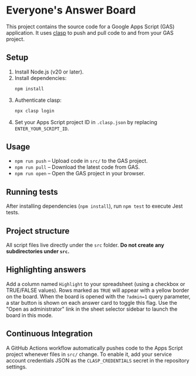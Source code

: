# Everyone's Answer Board

This project contains the source code for a Google Apps Script (GAS) application.
It uses [clasp](https://github.com/google/clasp) to push and pull code to and from
your GAS project.

## Setup

1. Install Node.js (v20 or later).
2. Install dependencies:
   ```bash
   npm install
   ```
3. Authenticate clasp:
   ```bash
   npx clasp login
   ```
4. Set your Apps Script project ID in `.clasp.json` by replacing `ENTER_YOUR_SCRIPT_ID`.

## Usage

- `npm run push` – Upload code in `src/` to the GAS project.
- `npm run pull` – Download the latest code from GAS.
- `npm run open` – Open the GAS project in your browser.

## Running tests
After installing dependencies (`npm install`), run `npm test` to execute Jest tests.

## Project structure

All script files live directly under the `src` folder. **Do not create any
subdirectories under `src`.**

## Highlighting answers

Add a column named `Highlight` to your spreadsheet (using a checkbox or TRUE/FALSE values).
Rows marked as `TRUE` will appear with a yellow border on the board.
When the board is opened with the `?admin=1` query parameter,
a star button is shown on each answer card to toggle this flag.
Use the "Open as administrator" link in the sheet selector sidebar to launch the board in this mode.


## Continuous Integration

A GitHub Actions workflow automatically pushes code to the Apps Script project whenever files in `src/` change. To enable it, add your service account credentials JSON as the `CLASP_CREDENTIALS` secret in the repository settings.
